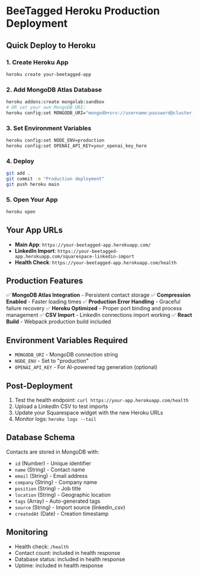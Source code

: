 # BeeTagged Heroku Production Deployment

## Quick Deploy to Heroku

### 1. Create Heroku App
```bash
heroku create your-beetagged-app
```

### 2. Add MongoDB Atlas Database
```bash
heroku addons:create mongolab:sandbox
# OR set your own MongoDB URI:
heroku config:set MONGODB_URI="mongodb+srv://username:password@cluster.mongodb.net/beetagged"
```

### 3. Set Environment Variables
```bash
heroku config:set NODE_ENV=production
heroku config:set OPENAI_API_KEY=your_openai_key_here
```

### 4. Deploy
```bash
git add .
git commit -m "Production deployment"
git push heroku main
```

### 5. Open Your App
```bash
heroku open
```

## Your App URLs
- **Main App**: `https://your-beetagged-app.herokuapp.com/`
- **LinkedIn Import**: `https://your-beetagged-app.herokuapp.com/squarespace-linkedin-import`
- **Health Check**: `https://your-beetagged-app.herokuapp.com/health`

## Production Features
✅ **MongoDB Atlas Integration** - Persistent contact storage
✅ **Compression Enabled** - Faster loading times
✅ **Production Error Handling** - Graceful failure recovery
✅ **Heroku Optimized** - Proper port binding and process management
✅ **CSV Import** - LinkedIn connections import working
✅ **React Build** - Webpack production build included

## Environment Variables Required
- `MONGODB_URI` - MongoDB connection string
- `NODE_ENV` - Set to "production"
- `OPENAI_API_KEY` - For AI-powered tag generation (optional)

## Post-Deployment
1. Test the health endpoint: `curl https://your-app.herokuapp.com/health`
2. Upload a LinkedIn CSV to test imports
3. Update your Squarespace widget with the new Heroku URLs
4. Monitor logs: `heroku logs --tail`

## Database Schema
Contacts are stored in MongoDB with:
- `id` (Number) - Unique identifier
- `name` (String) - Contact name
- `email` (String) - Email address
- `company` (String) - Company name
- `position` (String) - Job title
- `location` (String) - Geographic location
- `tags` (Array) - Auto-generated tags
- `source` (String) - Import source (linkedin_csv)
- `createdAt` (Date) - Creation timestamp

## Monitoring
- Health check: `/health`
- Contact count: included in health response
- Database status: included in health response
- Uptime: included in health response
